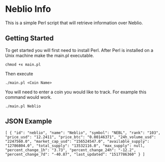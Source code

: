 # Neblio Info

This is a simple Perl script that will retrieve information over Neblio.

## Getting Started

To get started you will first need to install Perl. After Perl is installed on a Unix machine make the main.pl executable.

```
chmod +x main.pl
```
Then execute

```
./main.pl <Coin Name>
```

You will need to enter a coin you would like to track. For example this command would work.

```
./main.pl Neblio
```

## JSON Example

`
[
    {
        "id": "neblio",
        "name": "Neblio",
        "symbol": "NEBL",
        "rank": "103",
        "price_usd": "12.2411",
        "price_btc": "0.00146371",
        "24h_volume_usd": "2247560.0",
        "market_cap_usd": "156524547.0",
        "available_supply": "12786804.0",
        "total_supply": "13532116.0",
        "max_supply": null,
        "percent_change_1h": "3.73",
        "percent_change_24h": "-12.2",
        "percent_change_7d": "-40.87",
        "last_updated": "1517786360"
    }
]
`
